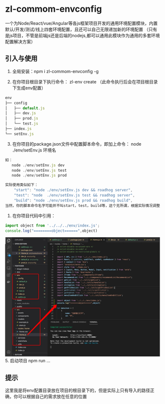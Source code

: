 # zl-commom-envconfig
  一个为Node/React/vue/Angular等各js框架项目开发的通用环境配置模块，内置默认/开发/测试/线上四套环境配置，且还可以自己无限递加新的环境配置
  （只有是js项目，不管是前端js还是后端的nodejs,都可以通用此模块作为通用的多套环境配置解决方案）

## 引入与使用

1. 全局安装：npm i zl-commom-envconfig -g
   
2. 在你项目根目录下执行命令： zl-env create （此命令执行后会在项目根目录下生成env配置）

```js
env
├── config
│   ├── default.js
│   ├── dev.js
│   ├── prod.js
│   └── test.js
├── index.js
└── setEnv.js
```

3. 在你项目的package.json文件中配置脚本命令，即加上命令： node ./env/setEnv.js 环境名
```js
如：
   node ./env/setEnv.js dev
   node ./env/setEnv.js test
   node ./env/setEnv.js prod
```

```js
实际使用类似如下：
    "start": "node ./env/setEnv.js dev && roadhog server",
    "test": "node  ./env/setEnv.js test && roadhog server",
    "build": "node ./env/setEnv.js prod && roadhog build",
当然，你的脚本命令名字可能并不叫start，test，build等，这个无所谓，根据实际情况调整即可
```
   
1. 在你项目代码中引用：
```js
import object from '../../../env/index.js';
console.log("========object======",object)
```
![3](/assets/3.png)
5. 启动项目
     npm run ...

## 提示

这里我是将env配置目录放在项目的根目录下的，但是实际上只有导入的路径正确，你可以根据自己的需求放在任意的位置
